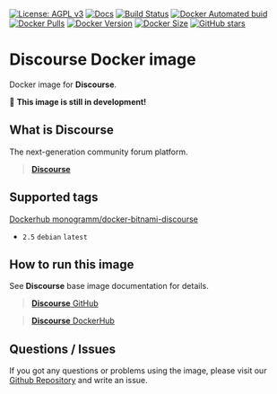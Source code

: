 [![License: AGPL v3][uri_license_image]][uri_license]
[![Docs](https://img.shields.io/badge/Docs-Github%20Pages-blue)](https://monogramm.github.io/bitnami-docker-discourse/)
[![Build Status](https://travis-ci.org/Monogramm/docker-bitnami-discourse.svg)](https://travis-ci.org/Monogramm/docker-bitnami-discourse)
[![Docker Automated buid](https://img.shields.io/docker/cloud/build/monogramm/docker-bitnami-discourse.svg)](https://hub.docker.com/r/monogramm/docker-bitnami-discourse/)
[![Docker Pulls](https://img.shields.io/docker/pulls/monogramm/docker-bitnami-discourse.svg)](https://hub.docker.com/r/monogramm/docker-bitnami-discourse/)
[![Docker Version](https://images.microbadger.com/badges/version/monogramm/docker-bitnami-discourse.svg)](https://microbadger.com/images/monogramm/docker-bitnami-discourse)
[![Docker Size](https://images.microbadger.com/badges/image/monogramm/docker-bitnami-discourse.svg)](https://microbadger.com/images/monogramm/docker-bitnami-discourse)
[![GitHub stars](https://img.shields.io/github/stars/Monogramm/docker-bitnami-discourse?style=social)](https://github.com/Monogramm/docker-bitnami-discourse)

# **Discourse** Docker image

Docker image for **Discourse**.

:construction: **This image is still in development!**

## What is **Discourse**

The next-generation community forum platform.

> [**Discourse**](https://www.discourse.org/)

## Supported tags

[Dockerhub monogramm/docker-bitnami-discourse](https://hub.docker.com/r/monogramm/docker-bitnami-discourse/)

-   `2.5` `debian` `latest`

## How to run this image

See **Discourse** base image documentation for details.

> [**Discourse** GitHub](https://github.com/bitnami/bitnami-docker-discourse)

> [**Discourse** DockerHub](https://hub.docker.com/r/bitnami/discourse/)

## Questions / Issues

If you got any questions or problems using the image, please visit our [Github Repository](https://github.com/Monogramm/docker-bitnami-discourse) and write an issue.


[uri_license]: http://www.gnu.org/licenses/agpl.html

[uri_license_image]: https://img.shields.io/badge/License-AGPL%20v3-blue.svg
